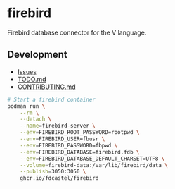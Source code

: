 # firebird

Firebird database connector for the V language.

## Development

- [Issues](https://github.com/einar-hjortdal/firebird/issues)
- [TODO.md](./TODO.md)
- [CONTRIBUTING.md](./CONTRIBUTING.md)

```bash
# Start a firebird container
podman run \
    --rm \
    --detach \
    --name=firebird-server \
    --env=FIREBIRD_ROOT_PASSWORD=rootpwd \
    --env=FIREBIRD_USER=fbusr \
    --env=FIREBIRD_PASSWORD=fbpwd \
    --env=FIREBIRD_DATABASE=firebird.fdb \
    --env=FIREBIRD_DATABASE_DEFAULT_CHARSET=UTF8 \
    --volume=firebird-data:/var/lib/firebird/data \
    --publish=3050:3050 \
    ghcr.io/fdcastel/firebird
```
